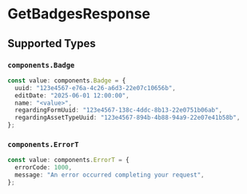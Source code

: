 # GetBadgesResponse


## Supported Types

### `components.Badge`

```typescript
const value: components.Badge = {
  uuid: "123e4567-e76a-4c26-a6d3-22e07c10656b",
  editDate: "2025-06-01 12:00:00",
  name: "<value>",
  regardingFormUuid: "123e4567-138c-4ddc-8b13-22e0751b06ab",
  regardingAssetTypeUuid: "123e4567-894b-4b88-94a9-22e07e41b58b",
};
```

### `components.ErrorT`

```typescript
const value: components.ErrorT = {
  errorCode: 1000,
  message: "An error occurred completing your request",
};
```

